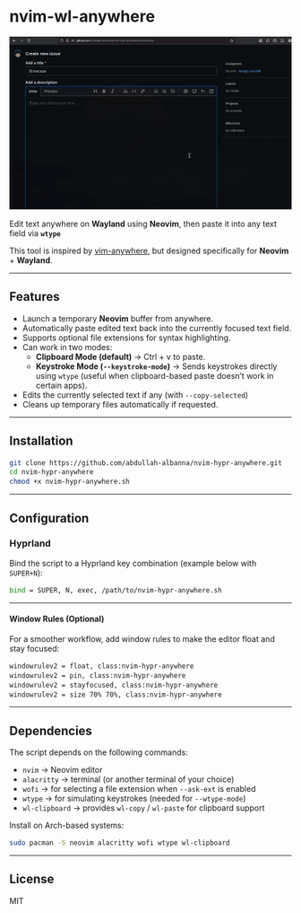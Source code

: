 # nvim-wl-anywhere

![showcase](assets/showcase.gif)

Edit text anywhere on **Wayland** using **Neovim**, then paste it into any text field via **`wtype`**

This tool is inspired by [vim-anywhere](https://github.com/cknadler/vim-anywhere), but designed specifically for **Neovim** + **Wayland**.

---

## Features

- Launch a temporary **Neovim** buffer from anywhere.
- Automatically paste edited text back into the currently focused text field.
- Supports optional file extensions for syntax highlighting.
- Can work in two modes:
  - **Clipboard Mode (default)** → Ctrl + v to paste.
  - **Keystroke Mode (`--keystroke-mode`)** → Sends keystrokes directly using `wtype` (useful when clipboard-based paste doesn’t work in certain apps).
- Edits the currently selected text if any (with `--copy-selected`)
- Cleans up temporary files automatically if requested.

---

## Installation

```bash
git clone https://github.com/abdullah-albanna/nvim-hypr-anywhere.git
cd nvim-hypr-anywhere
chmod +x nvim-hypr-anywhere.sh
```

---

## Configuration

### Hyprland

Bind the script to a Hyprland key combination (example below with `SUPER+N`):

```bash
bind = SUPER, N, exec, /path/to/nvim-hypr-anywhere.sh
```

---

#### Window Rules (Optional)

For a smoother workflow, add window rules to make the editor float and stay focused:

```bash
windowrulev2 = float, class:nvim-hypr-anywhere
windowrulev2 = pin, class:nvim-hypr-anywhere
windowrulev2 = stayfocused, class:nvim-hypr-anywhere
windowrulev2 = size 70% 70%, class:nvim-hypr-anywhere
```

---

## Dependencies

The script depends on the following commands:

- `nvim` → Neovim editor  
- `alacritty` → terminal (or another terminal of your choice)  
- `wofi` → for selecting a file extension when `--ask-ext` is enabled  
- `wtype` → for simulating keystrokes (needed for `--wtype-mode`)  
- `wl-clipboard` → provides `wl-copy` / `wl-paste` for clipboard support  

Install on Arch-based systems:

```bash
sudo pacman -S neovim alacritty wofi wtype wl-clipboard
```

---

## License

MIT
